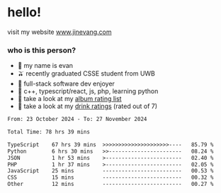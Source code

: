 # hello!

visit my website www.jinevang.com

### who is this person?
- 🦦 my name is evan                                                                  
- 🫒 recently graduated CSSE student from UWB
- 🥕 full-stack software dev enjoyer
- 🍚 c++, typescript/react, js, php, learning python
- 🎹 take a look at my [album rating list](https://bit.ly/albumratings)
- 🧋 take a look at my [drink ratings](https://bit.ly/drinkratings) (rated out of 7)

<!---
jinevang/jinevang is a ✨ special ✨ repository because its `README.md` (this file) appears on your GitHub profile.
You can click the Preview link to take a look at your changes.
--->
<!--START_SECTION:waka-->

```txt
From: 23 October 2024 - To: 27 November 2024

Total Time: 78 hrs 39 mins

TypeScript    67 hrs 39 mins  >>>>>>>>>>>>>>>>>>>>>----   85.79 %
Python        6 hrs 30 mins   >>-----------------------   08.24 %
JSON          1 hr 53 mins    >------------------------   02.40 %
PHP           1 hr 37 mins    >------------------------   02.05 %
JavaScript    25 mins         -------------------------   00.53 %
CSS           15 mins         -------------------------   00.32 %
Other         12 mins         -------------------------   00.27 %
```

<!--END_SECTION:waka-->
